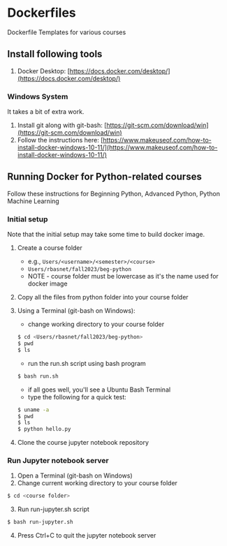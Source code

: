# Dockerfiles

Dockerfile Templates for various courses

## Install following tools

1. Docker Desktop: [https://docs.docker.com/desktop/](https://docs.docker.com/desktop/)

### Windows System

It takes a bit of extra work.

1. Install git along with git-bash: [https://git-scm.com/download/win](https://git-scm.com/download/win)
2. Follow the instructions here: [https://www.makeuseof.com/how-to-install-docker-windows-10-11/](https://www.makeuseof.com/how-to-install-docker-windows-10-11/)

## Running Docker for Python-related courses

Follow these instructions for Beginning Python, Advanced Python, Python Machine Learning

### Initial setup

Note that the initial setup may take some time to build docker image.

1. Create a course folder
    - e.g., `Users/<username>/<semester>/<course>`
    - `Users/rbasnet/fall2023/beg-python`
    - NOTE - course folder must be lowercase as it's the name used for docker image

2. Copy all the files from python folder into your course folder

3. Using a Terminal (git-bash on Windows):

    - change working directory to your course folder
    
    ```bash
    $ cd <Users/rbasnet/fall2023/beg-python>
    $ pwd
    $ ls
    ```
    - run the run.sh script using bash program

    ```bash
    $ bash run.sh
    ```
    - if all goes well, you'll see a Ubuntu Bash Terminal
    - type the following for a quick test:

    ```bash
    $ uname -a
    $ pwd
    $ ls
    $ python hello.py
    ```

4. Clone the course jupyter notebook repository


### Run Jupyter notebook server

1. Open a Terminal (git-bash on Windows)
2. Change current working directory to your course folder
  
  ```bash
  $ cd <course folder>
  ```

3. Run run-jupyter.sh script

  ```bash
  $ bash run-jupyter.sh
  ```

4. Press Ctrl+C to quit the jupyter notebook server
